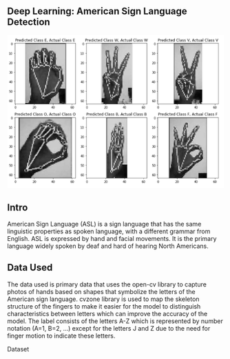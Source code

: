 ## Deep Learning: American Sign Language Detection
<img style='align:center' src="https://github.com/fathur-rs/sign_languange_detection/blob/main/preview.png" width="800"/>

## Intro
American Sign Language (ASL) is a sign language that has the same linguistic properties as spoken language, with a different grammar from English. ASL is expressed by hand and facial movements. It is the primary language widely spoken by deaf and hard of hearing North Americans.

## Data Used
The data used is primary data that uses the open-cv library to capture photos of hands based on shapes that symbolize the letters of the American sign language. cvzone library is used to map the skeleton structure of the fingers to make it easier for the model to distinguish characteristics between letters which can improve the accuracy of the model. The label consists of the letters A-Z which is represented by number notation (A=1, B=2, ...) except for the letters J and Z due to the need for finger motion to indicate these letters.

<a src='https://drive.google.com/drive/folders/1hn_DGhWFwiArVYTug0lL6VUswfVSyCi-?usp=share_link' >Dataset</a>
